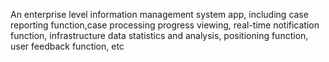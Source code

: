 An enterprise level information management system app,
including 
case reporting function,case processing progress viewing, real-time notification function, infrastructure data statistics and analysis, positioning function, user feedback function, etc
